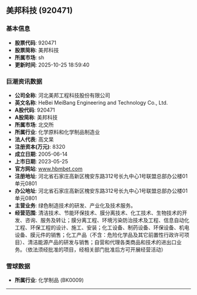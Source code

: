 ## 美邦科技 (920471)

### 基本信息

- **股票代码**: 920471
- **股票简称**: 美邦科技
- **所属市场**: sh
- **更新时间**: 2025-10-25 18:59:40

### 巨潮资讯数据

- **公司全称**: 河北美邦工程科技股份有限公司
- **英文名称**: HeBei MeiBang Engineering and Technology Co., Ltd.
- **A股代码**: 920471
- **A股简称**: 美邦科技
- **所属市场**: 北交所
- **所属行业**: 化学原料和化学制品制造业
- **法人代表**: 高文杲
- **注册资本(万元)**: 8320
- **成立日期**: 2005-06-14
- **上市日期**: 2023-05-25
- **官方网站**: www.hbmbet.com
- **注册地址**: 河北省石家庄高新区槐安东路312号长九中心1号联盟总部办公楼01单元0801
- **办公地址**: 河北省石家庄高新区槐安东路312号长九中心1号联盟总部办公楼01单元0801
- **主营业务**: 绿色制造技术的研发、产业化及技术服务。
- **经营范围**: 清洁技术、节能环保技术、膜分离技术、化工技术、生物技术的开发、咨询、服务及转让；膜分离工程、环境污染防治技术及工程、信息自动化工程、环保工程的设计、施工、安装；化工设备、制药设备、环保设备、机电设备、膜元件的销售；化工产品（不含：危险化学品及其它前置性行政许可项目）、清洁能源产品的研发与销售；自营和代理各类商品和技术的进出口业务。（依法须经批准的项目，经相关部门批准后方可开展经营活动）

### 雪球数据

- **所属行业**: 化学制品 (BK0009)

---